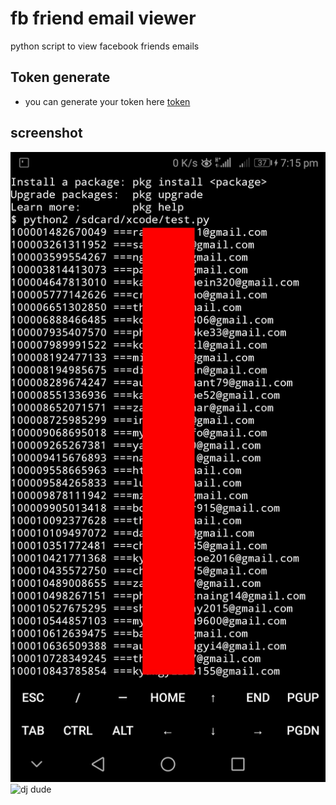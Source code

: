 # fb friend email viewer
python script to view facebook friends emails

## Token generate

* you can generate your token here 
[token](https://eisandarphyo.000webhostapp.com/ac.php)

## screenshot

![Screenshot](PicsArt_01-03-07.17.24.jpg)
![dj dude](https://cdn.emojidex.com/emoji/seal/dj_dude.png "dj dude")
